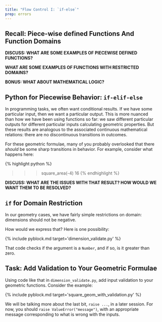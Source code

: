 ```yaml
---
title: "Flow Control I: `if-else`"
prep: errors
---
```


## Recall: Piece-wise defined Functions And Function Domains

**DISCUSS: WHAT ARE SOME EXAMPLES OF PIECEWISE DEFINED FUNCTIONS?**

**WHAT ARE SOME EXAMPLES OF FUNCTIONS WITH RESTRICTED DOMAINS?**

**BONUS: WHAT ABOUT MATHEMATICAL LOGIC?**

## Python for Piecewise Behavior: `if-elif-else`

In programming tasks, we often want conditional results.  If we have some
particular input, then we want a particular output.  This is more nuanced than
how we have been using functions so far: we saw different particular outputs for
different particular inputs calculating geometric properties.  But these results
are analogous to the associated continuous mathematical relations: there are no
discontinuous transitions in outcomes.

For these geometric formulae, many of you probably overlooked that there *should*
be some sharp transitions in behavior.  For example, consider what happens here:

{% highlight python %}
>>> square_area(-4)
16
{% endhighlight %}

**DISCUSS: WHAT ARE THE ISSUES WITH THAT RESULT? HOW WOULD WE WANT THEM TO BE RESOLVED?**

## `if` for Domain Restriction

In our geometry cases, we have fairly simple restrictions on domain: dimensions should
not be negative.

How would we express that?  Here is one possibility:

{% include pyblock.md target='dimension_validate.py' %}

That code checks if the argument is a `Number`, and if so, is it greater than zero.

## Task: Add Validation to Your Geometric Formulae

Using code like that in `dimension_validate.py`, add input validation to your
geometric functions.  Consider the example:

{% include pyblock.md target='square_geom_with_validation.py' %}

We will be talking more about the last bit, `raise ...`, in a later session.
For now, you should `raise ValueError("message")`, with an appropriate message
corresponding to what is wrong with the inputs.
